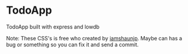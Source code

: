 # TodoApp
TodoApp built with express and lowdb

Note: These CSS's is free who created by [iamshaunjp](https://github.com/iamshaunjp). Maybe can has a bug or something so you can fix it and send a commit.
